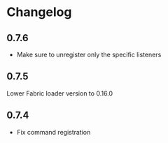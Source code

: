 # Changelog

## 0.7.6
- Make sure to unregister only the specific listeners

## 0.7.5
Lower Fabric loader version to 0.16.0

## 0.7.4
- Fix command registration
